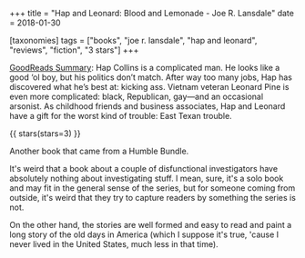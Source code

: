 +++
title = "Hap and Leonard: Blood and Lemonade - Joe R. Lansdale"
date = 2018-01-30

[taxonomies]
tags = ["books", "joe r. lansdale", "hap and leonard", "reviews", "fiction",
"3 stars"]
+++

[GoodReads Summary](https://www.goodreads.com/book/show/31921113-blood-and-lemonade):
Hap Collins is a complicated man. He looks like a good ‘ol boy, but his
politics don’t match. After way too many jobs, Hap has discovered what he’s
best at: kicking ass. Vietnam veteran Leonard Pine is even more complicated:
black, Republican, gay—and an occasional arsonist. As childhood friends and
business associates, Hap and Leonard have a gift for the worst kind of
trouble: East Texan trouble.

<!-- more -->

{{ stars(stars=3) }}

Another book that came from a Humble Bundle. 

It's weird that a book about a couple of disfunctional investigators have
absolutely nothing about investigating stuff. I mean, sure, it's a solo book
and may fit in the general sense of the series, but for someone coming from
outside, it's weird that they try to capture readers by something the series
is not.

On the other hand, the stories are well formed and easy to read and paint a
long story of the old days in America (which I suppose it's true, 'cause I
never lived in the United States, much less in that time).
